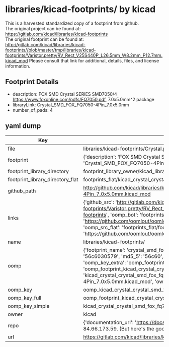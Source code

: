 # libraries/kicad-footprints/ by kicad  
This is a harvested standardized copy of a footprint from github.  
The original project can be found at:  
https://gitlab.com/kicad/libraries/kicad-footprints  
The original footprint can be found at:
http://gitlab.com/kicad/libraries/kicad-footprints//blob/master/tmp/libraries/kicad-footprints/Varistor.pretty/RV_Rect_V25S440P_L26.5mm_W8.2mm_P12.7mm.kicad_mod
Please consult that link for additional, details, files, and license information.  
## Footprint Details
* description: FOX SMD Crystal SERIES SMD7050/4 https://www.foxonline.com/pdfs/FQ7050.pdf, 7.0x5.0mm^2 package  
* libraryLink: Crystal_SMD_FOX_FQ7050-4Pin_7.0x5.0mm  
* number_of_pads: 4  
## yaml dump  
| Key | Value |  
| --- | --- |  
| file | libraries/kicad-footprints/Crystal.pretty/Crystal_SMD_FOX_FQ7050-4Pin_7.0x5.0mm.kicad_mod |  
| footprint | {'description': 'FOX SMD Crystal SERIES SMD7050/4 https://www.foxonline.com/pdfs/FQ7050.pdf, 7.0x5.0mm^2 package', 'libraryLink': 'Crystal_SMD_FOX_FQ7050-4Pin_7.0x5.0mm', 'number_of_pads': 4} |  
| footprint_library_directory | footprint_library_owner/kicad_libraries/kicad-footprints/ |  
| footprint_library_directory_flat | footprints_flat/kicad_crystal_crystal_smd_fox_fq7050_4pin_7_0x5_0mm/working |  
| github_path | http://github.com/kicad/libraries/kicad-footprints//blob/master/tmp/libraries/kicad-footprints/Crystal.pretty/Crystal_SMD_FOX_FQ7050-4Pin_7.0x5.0mm.kicad_mod |  
| links | {'github_src': 'http://gitlab.com/kicad/libraries/kicad-footprints//blob/master/tmp/libraries/kicad-footprints/Varistor.pretty/RV_Rect_V25S440P_L26.5mm_W8.2mm_P12.7mm.kicad_mod', 'github_src_repo': 'https://gitlab.com/kicad/libraries/kicad-footprints', 'oomp_bot': 'footprints/kicad_crystal_crystal_smd_fox_fq7050_4pin_7_0x5_0mm/working', 'oomp_bot_github': 'https://github.com/oomlout/oomlout_oomp_footprint_bot/tree/main/footprints/kicad_crystal_crystal_smd_fox_fq7050_4pin_7_0x5_0mm/working', 'oomp_src_flat': 'footprints_flat/footprints_flat/kicad_crystal_crystal_smd_fox_fq7050_4pin_7_0x5_0mm/working', 'oomp_src_flat_github': 'https://github.com/oomlout/oomlout_oomp_footprint_src/tree/main/footprints_flat/kicad_crystal_crystal_smd_fox_fq7050_4pin_7_0x5_0mm/working'} |  
| name | libraries/kicad-footprints/ |  
| oomp | {'footprint_name': 'crystal_smd_fox_fq7050_4pin_7_0x5_0mm', 'library_name': 'crystal', 'md5': '56c60305792d38c3c1603f9c570e67f9', 'md5_10': '56c6030579', 'md5_5': '56c60', 'md5_6': '56c603', 'oomp_key': 'oomp_kicad_crystal_crystal_smd_fox_fq7050_4pin_7_0x5_0mm', 'oomp_key_extra': 'oomp_footprint_kicad_crystal_crystal_smd_fox_fq7050_4pin_7_0x5_0mm', 'oomp_key_full': 'oomp_footprint_kicad_crystal_crystal_smd_fox_fq7050_4pin_7_0x5_0mm_56c603', 'oomp_key_simple': 'kicad_crystal_crystal_smd_fox_fq7050_4pin_7_0x5_0mm', 'original_filename': 'libraries/kicad-footprints/Crystal.pretty/Crystal_SMD_FOX_FQ7050-4Pin_7.0x5.0mm.kicad_mod', 'owner_name': 'kicad'} |  
| oomp_key | oomp_kicad_crystal_crystal_smd_fox_fq7050_4pin_7_0x5_0mm |  
| oomp_key_full | oomp_footprint_kicad_crystal_crystal_smd_fox_fq7050_4pin_7_0x5_0mm |  
| oomp_key_simple | kicad_crystal_crystal_smd_fox_fq7050_4pin_7_0x5_0mm |  
| owner | kicad |  
| repo | {'documentation_url': 'https://docs.github.com/rest/overview/resources-in-the-rest-api#rate-limiting', 'message': "API rate limit exceeded for 84.66.173.59. (But here's the good news: Authenticated requests get a higher rate limit. Check out the documentation for more details.)"} |  
| url | https://gitlab.com/kicad/libraries/kicad-footprints |  

